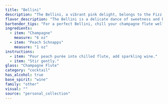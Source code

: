 ```yaml
---
title: "Bellini"
description: "The Bellini, a vibrant pink delight, belongs to the Fizz family, characterized by its bubbly, refreshing nature. This classic Italian cocktail, created in the 1930s at Harry's Bar in Venice, gets its name from the Venetian artist, Giovanni Bellini, due to its resemblance to his paintings. "
flavor_description: "The Bellini is a delicate dance of sweetness and bubbles. The peach schnapps brings a vibrant, ripe peach flavor with a hint of sweetness. This sweetness is balanced by the dryness and acidity of the Champagne, creating a harmonious and refreshing experience. The bubbles add a playful lightness, making it a perfect aperitivo. "
bartender_tips: "For a perfect Bellini, chill your champagne flute well. Use high-quality peach schnapps, not flavored vodka.  Pour a shot of schnapps into the glass and top with chilled champagne.  A gentle pour, avoiding too much foam, creates a beautiful layered effect. Garnish with a peach slice or a few fresh peach slices for an extra touch. "
ingredients:
  - item: "Champagne"
    measure: "6 oz"
  - item: "Peach Schnapps"
    measure: "1 oz"
instructions:
  - item: "Pour peach purée into chilled flute, add sparkling wine."
  - item: "Stir gently."
glass: "Champagne Flute"
category: "cocktail"
has_alcohol: true
base_spirit: "wine"
family: "other"
visual: ""
source: "personal_collection"
---
```


